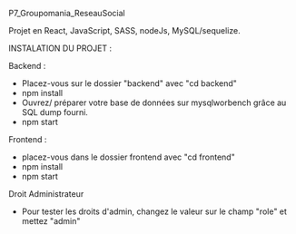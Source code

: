 P7_Groupomania_ReseauSocial

Projet en React, JavaScript, SASS, nodeJs, MySQL/sequelize.

INSTALATION DU PROJET :

Backend :

- Placez-vous sur le dossier "backend" avec "cd backend"
- npm install
- Ouvrez/ préparer votre base de données sur mysqlworbench grâce au SQL dump fourni.
- npm start

Frontend :

- placez-vous dans le dossier frontend avec "cd frontend"
- npm install
- npm start

Droit Administrateur

- Pour tester les droits d'admin, changez le valeur sur le champ "role" et mettez "admin"
